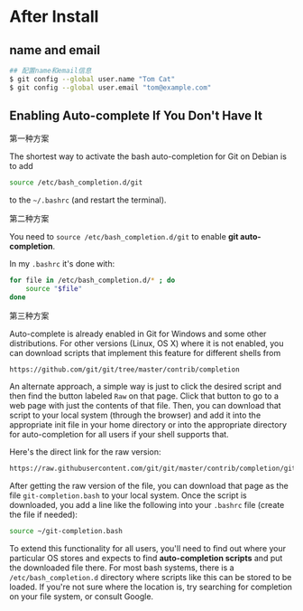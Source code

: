 # After Install

## name and email

```bash
## 配置name和email信息
$ git config --global user.name "Tom Cat"
$ git config --global user.email "tom@example.com"
```

## Enabling Auto-complete If You Don't Have It

第一种方案

The shortest way to activate the bash auto-completion for Git on Debian is to add

```bash
source /etc/bash_completion.d/git
```

to the `~/.bashrc` (and restart the terminal).

第二种方案

You need to `source /etc/bash_completion.d/git` to enable **git auto-completion**.

In my `.bashrc` it's done with:

```bash
for file in /etc/bash_completion.d/* ; do
    source "$file"
done
```

第三种方案

Auto-complete is already enabled in Git for Windows and some other distributions. For other versions (Linux, OS X) where it is not enabled, you can download scripts that implement this feature for different shells from

```url
https://github.com/git/git/tree/master/contrib/completion
```

An alternate approach, a simple way is just to click the desired script and then find the button labeled `Raw` on that page. Click that button to go to a web page with just the contents of that file. Then, you can download that script to your local system (through the browser) and add it into the appropriate init file in your home directory or into the appropriate directory for auto-completion for all users if your shell supports that.

Here's the direct link for the raw version:

```txt
https://raw.githubusercontent.com/git/git/master/contrib/completion/git-completion.bash
```

After getting the raw version of the file, you can download that page as the file `git-completion.bash` to your local system. Once the script is downloaded, you add a line like the following into your `.bashrc` file (create the file if needed):

```bash
source ~/git-completion.bash
```

To extend this functionality for all users, you'll need to find out where your particular OS stores and expects to find **auto-completion scripts** and put the downloaded file there. For most bash systems, there is a `/etc/bash_completion.d` directory where scripts like this can be stored to be loaded. If you're not sure where the location is, try searching for completion on your file system, or consult Google.

